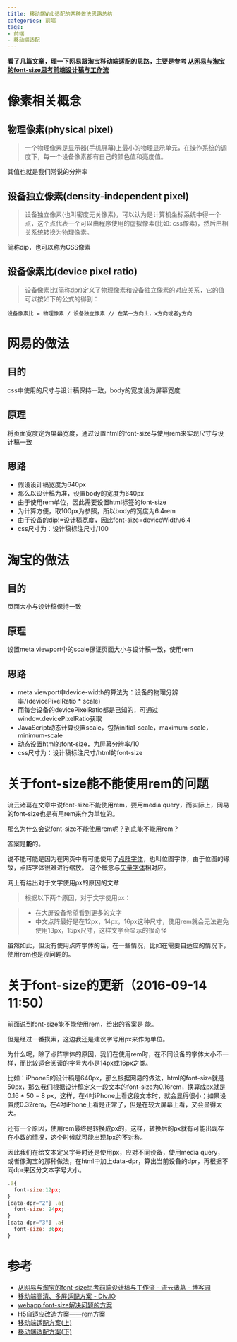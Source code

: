 ```yaml
---
title: 移动端Web适配的两种做法思路总结
categories: 前端
tags:
- 前端
- 移动端适配
---
```


**看了几篇文章，理一下网易跟淘宝移动端适配的思路，主要是参考 [从网易与淘宝的font-size思考前端设计稿与工作流][]**

# 像素相关概念

## 物理像素(physical pixel)

>一个物理像素是显示器(手机屏幕)上最小的物理显示单元，在操作系统的调度下，每一个设备像素都有自己的颜色值和亮度值。

其值也就是我们常说的分辨率

## 设备独立像素(density-independent pixel)

>设备独立像素(也叫密度无关像素)，可以认为是计算机坐标系统中得一个点，这个点代表一个可以由程序使用的虚拟像素(比如: css像素)，然后由相关系统转换为物理像素。

简称dip，也可以称为CSS像素

## 设备像素比(device pixel ratio)

>设备像素比(简称dpr)定义了物理像素和设备独立像素的对应关系，它的值可以按如下的公式的得到：

```
设备像素比 = 物理像素 / 设备独立像素 // 在某一方向上，x方向或者y方向
```

# 网易的做法

## 目的

css中使用的尺寸与设计稿保持一致，body的宽度设为屏幕宽度

## 原理

将页面宽度定为屏幕宽度，通过设置html的font-size与使用rem来实现尺寸与设计稿一致

## 思路

* 假设设计稿宽度为640px
* 那么以设计稿为准，设置body的宽度为640px
* 由于使用rem单位，因此需要设置html标签的font-size
* 为计算方便，取100px为参照，所以body的宽度为6.4rem
* 由于设备的dip!=设计稿宽度，因此font-size=deviceWidth/6.4
* css尺寸为：设计稿标注尺寸/100

# 淘宝的做法

## 目的

页面大小与设计稿保持一致

## 原理

设置meta viewport中的scale保证页面大小与设计稿一致，使用rem

## 思路

* meta viewport中device-width的算法为：设备的物理分辨率/(devicePixelRatio * scale)
* 而每台设备的devicePixelRatio都是已知的，可通过window.devicePixelRatio获取
* JavaScript动态计算设置scale，包括initial-scale，maximum-scale，minimum-scale
* 动态设置html的font-size，为屏幕分辨率/10
* css尺寸为：设计稿标注尺寸/html的font-size

# 关于font-size能不能使用rem的问题

流云诸葛在文章中说font-size不能使用rem，要用media query，而实际上，网易的font-size也是有用rem来作为单位的。

那么为什么会说font-size不能使用rem呢？到底能不能用rem？

答案是**能**的。

说不能可能是因为在网页中有可能使用了[点阵字体][]，也叫位图字体，由于位图的缘故，点阵字体很难进行缩放。
这个概念与[矢量字体][]相对应。

网上有给出对于文字使用px的原因的文章

>根据以下两个原因，对于文字使用px：

>* 在大屏设备希望看到更多的文字
>* 中文点阵最好是在12px，14px，16px这种尺寸，使用rem就会无法避免使用13px，15px尺寸，这样文字会显示的很奇怪

虽然如此，但没有使用点阵字体的话，在一些情况，比如在需要自适应的情况下，使用rem也是没问题的。

# 关于font-size的更新（2016-09-14 11:50）

前面说到font-size能不能使用rem，给出的答案是 能。

但是经过一番摸索，这边我还是建议字号用px来作为单位。

为什么呢，除了点阵字体的原因，我们在使用rem时，在不同设备的字体大小不一样，而比较适合阅读的字号大小是14px或16px之类。

比如：iPhone5的设计稿是640px，那么根据网易的做法，html的font-size就是50px，那么我们根据设计稿定义一段文本的font-size为0.16rem，换算成px就是0.16 * 50 = 8 px，这样，在4吋iPhone上看这段文本时，就会显得很小；如果设置成0.32rem，在4吋iPhone上看是正常了，但是在较大屏幕上看，又会显得太大。

还有一个原因，使用rem最终是转换成px的，这样，转换后的px就有可能出现存在小数的情况，这个时候就可能出现1px的不对称。

因此我们在给文本定义字号时还是使用px，应对不同设备，使用media query，或者像淘宝的那种做法，在html中加上data-dpr，算出当前设备的dpr，再根据不同dpr来区分文本字号大小。

```javascript
.a{
  font-size:12px;
}
[data-dpr="2"] .a{
  font-size: 24px;
}
[data-dpr="3"] .a{
  font-size: 36px;
}
```

# 参考

* [从网易与淘宝的font-size思考前端设计稿与工作流 - 流云诸葛 - 博客园][从网易与淘宝的font-size思考前端设计稿与工作流]
* [移动端高清、多屏适配方案 - Div.IO][]
* [webapp font-size解决问题的方案][]
* [H5自适应改造方案——rem方案][]
* [移动端适配方案(上)][]
* [移动端适配方案(下)][]



[从网易与淘宝的font-size思考前端设计稿与工作流]: http://www.cnblogs.com/lyzg/p/4877277.html
[点阵字体]: https://zh.wikipedia.org/wiki/%E7%82%B9%E9%98%B5%E5%AD%97%E4%BD%93
[矢量字体]: https://zh.wikipedia.org/wiki/%E7%9F%A2%E9%87%8F%E5%AD%97%E4%BD%93
[移动端高清、多屏适配方案 - Div.IO]: http://div.io/topic/1092
[webapp font-size解决问题的方案]: http://blog.csdn.net/huang100qi/article/details/49886713
[H5自适应改造方案——rem方案]: https://github.com/imweb/mobile/issues/3
[移动端适配方案(上)]: https://github.com/riskers/blog/issues/17
[移动端适配方案(下)]: https://github.com/riskers/blog/issues/18
